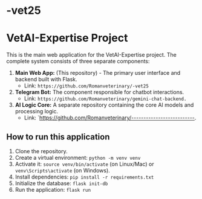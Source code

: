# -vet25
# VetAI-Expertise Project

This is the main web application for the VetAI-Expertise project. The complete system consists of three separate components:

1.  **Main Web App:** (This repository) - The primary user interface and backend built with Flask.
    * Link: `https://github.com/Romanveterinary/-vet25`
2.  **Telegram Bot:** The component responsible for chatbot interactions.
    * Link: `https://github.com/Romanveterinary/gemini-chat-backend.`
3.  **AI Logic Core:** A separate repository containing the core AI models and processing logic.
    * Link: `https://github.com/Romanveterinary/--------------------------.
## How to run this application

1. Clone the repository.
2. Create a virtual environment: `python -m venv venv`
3. Activate it: `source venv/bin/activate` (on Linux/Mac) or `venv\Scripts\activate` (on Windows).
4. Install dependencies: `pip install -r requirements.txt`
5. Initialize the database: `flask init-db`
6. Run the application: `flask run`
